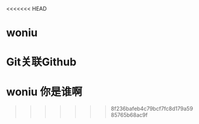 <<<<<<< HEAD
# woniu
Git关联Github
=======
# woniu 你是谁啊
>>>>>>> 8f236bafeb4c79bcf7fc8d179a5985765b68ac9f
